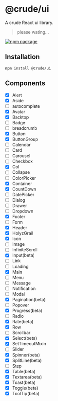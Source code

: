 # @crude/ui

A crude React ui library.

> please wating...

[![npm package](https://img.shields.io/npm/v/@crude/ui/latest.svg)](https://www.npmjs.com/package/@crude/ui)


## Installation

```
npm install @crude/ui
```

## Components

- [x] Alert
- [x] Aside
- [ ] autocomplete
- [x] Avatar
- [x] Backtop
- [ ] Badge
- [ ] breadcrumb
- [x] Button
- [x] ButtonGroup
- [ ] Calendar
- [ ] Card
- [ ] Carousel
- [ ] Checkbox
- [x] Col
- [ ] Collapse
- [ ] ColorPicker
- [x] Container
- [x] CountDown
- [ ] DatePicker
- [ ] Dialog
- [ ] Drawer
- [ ] Dropdown
- [x] Footer
- [ ] Form
- [x] Header
- [x] HolyzGrail
- [x] Icon
- [ ] Image
- [ ] InfiniteScroll
- [x] Input(beta)
- [ ] Link
- [ ] Loading
- [x] Main
- [ ] Menu
- [ ] Message
- [ ] Notification
- [ ] Modal
- [x] Pagination(beta)
- [ ] Popover
- [x] Progress(beta)
- [ ] Radio
- [x] Rate(beta)
- [x] Row
- [ ] Scrollbar
- [x] Select(beta)
- [x] SetTimeoutMixin
- [ ] Slider
- [x] Spinner(beta)
- [x] SplitLine(beta)
- [ ] Step
- [x] Table(beta)
- [x] Textarea(beta)
- [x] Toast(beta)
- [x] Toggle(beta)
- [x] ToolTip(beta)